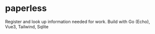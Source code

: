 # paperless
Register and look up information needed for work. Build with Go (Echo), Vue3, Tailwind, Sqlite
